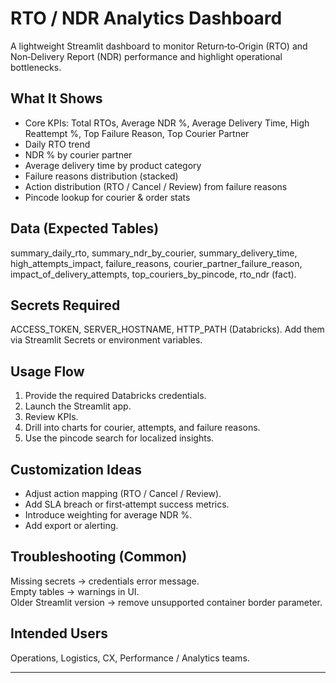 # RTO / NDR Analytics Dashboard

A lightweight Streamlit dashboard to monitor Return‑to‑Origin (RTO) and Non‑Delivery Report (NDR) performance and highlight operational bottlenecks.

## What It Shows
- Core KPIs: Total RTOs, Average NDR %, Average Delivery Time, High Reattempt %, Top Failure Reason, Top Courier Partner
- Daily RTO trend
- NDR % by courier partner
- Average delivery time by product category
- Failure reasons distribution (stacked)
- Action distribution (RTO / Cancel / Review) from failure reasons
- Pincode lookup for courier & order stats

## Data (Expected Tables)
summary_daily_rto, summary_ndr_by_courier, summary_delivery_time, high_attempts_impact, failure_reasons, courier_partner_failure_reason, impact_of_delivery_attempts, top_couriers_by_pincode, rto_ndr (fact).

## Secrets Required
ACCESS_TOKEN, SERVER_HOSTNAME, HTTP_PATH (Databricks). Add them via Streamlit Secrets or environment variables.

## Usage Flow
1. Provide the required Databricks credentials.
2. Launch the Streamlit app.
3. Review KPIs.
4. Drill into charts for courier, attempts, and failure reasons.
5. Use the pincode search for localized insights.

## Customization Ideas
- Adjust action mapping (RTO / Cancel / Review).
- Add SLA breach or first‑attempt success metrics.
- Introduce weighting for average NDR %.
- Add export or alerting.

## Troubleshooting (Common)
Missing secrets → credentials error message.  
Empty tables → warnings in UI.  
Older Streamlit version → remove unsupported container border parameter.

## Intended Users
Operations, Logistics, CX, Performance / Analytics teams.


---
